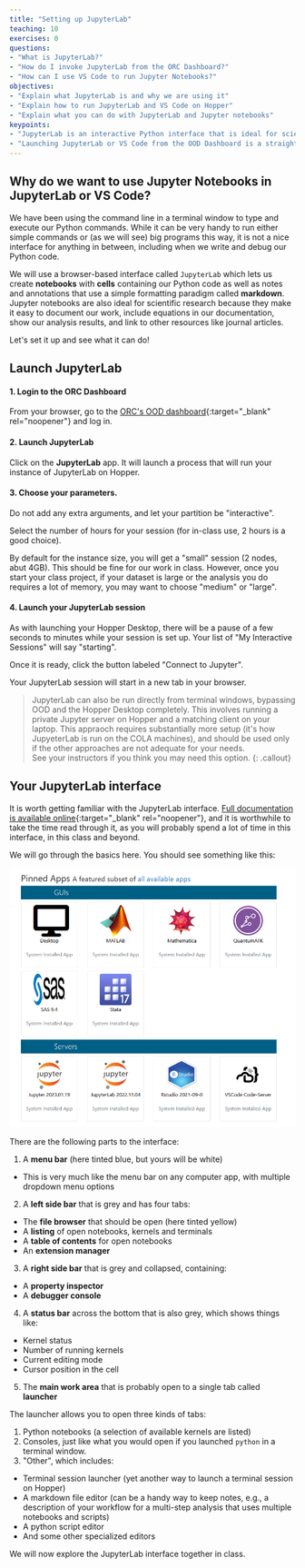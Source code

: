 ```yaml
---
title: "Setting up JupyterLab"
teaching: 10
exercises: 0
questions:
- "What is JupyterLab?"
- "How do I invoke JupyterLab from the ORC Dashboard?"
- "How can I use VS Code to run Jupyter Notebooks?"
objectives:
- "Explain what JupyterLab is and why we are using it"
- "Explain how to run JupyterLab and VS Code on Hopper"
- "Explain what you can do with JupyterLab and Jupyter notebooks"
keypoints:
- "JupyterLab is an interactive Python interface that is ideal for scientific work"
- "Launching JupyterLab or VS Code from the OOD Dashboard is a straightforward process"
---
```


## Why do we want to use Jupyter Notebooks in JupyterLab or VS Code? 

We have been using the command line in a terminal window to type and execute our Python commands. 
While it can be very handy to run either simple commands or (as we will see) big programs this way, 
it is not a nice interface for anything in between, including when we write and debug our Python code.

We will use a browser-based interface called `JupyterLab`
which lets us create **notebooks** with **cells** containing our Python code
as well as notes and annotations that use a simple formatting paradigm called **markdown**. 
Jupyter notebooks are also ideal for scientific research because they make it easy to document our work, 
include equations in our documentation, show our analysis results, 
and link to other resources like journal articles. 

Let's set it up and see what it can do!

## Launch JupyterLab

#### 1. Login to the ORC Dashboard

From your browser, go to the [ORC's OOD dashboard](https://ondemand.orc.gmu.edu/){:target="_blank" rel="noopener"}
and log in.

#### 2. Launch JupyterLab

Click on the **JupyterLab** app. It will launch a process that will run your instance of JupyterLab on Hopper.

#### 3. Choose your parameters.

Do not add any extra arguments, and let your partition be "interactive".

Select the number of hours for your session (for in-class use, 2 hours is a good choice).

By default for the instance size, you will get a "small" session (2 nodes, abut 4GB). 
This should be fine for our work in class.
However, once you start your class project, if your dataset is large or the analysis you do
requires a lot of memory, you may want to choose "medium" or "large".

#### 4. Launch your JupyterLab session

As with launching your Hopper Desktop, there will be a pause of a few seconds to minutes
while your session is set up. 
Your list of "My Interactive Sessions" will say "starting".

Once it is ready, click the button labeled "Connect to Jupyter".

Your JupyterLab session will start in a new tab in your browser.

> JupyterLab can also be run directly from terminal windows, bypassing OOD and the Hopper Desktop completely. 
> This involves running a private Jupyter server on Hopper and a matching client on your laptop. 
> This appraoch requires substantially more setup (it's how JupyeterLab is run on the COLA machines), 
> and should be used only if the other approaches are not adequate for your needs.  
> See your instructors if you think you may need this option.
{: .callout}

## Your JupyterLab interface

It is worth getting familiar with the JupyterLab interface. 
[Full documentation is available online](https://jupyterlab.readthedocs.io/en/stable/user/interface.html){:target="_blank" rel="noopener"}, 
and it is worthwhile to take the time read through it, 
as you will probably spend a lot of time in this interface, in this class and beyond.

We will go through the basics here.
You should see something like this:

![JupyterLab interface](../fig/jupyterlab_interface.png)

There are the following parts to the interface:
1. A **menu bar** (here tinted blue, but yours will be white)
  * This is very much like the menu bar on any computer app, with multiple dropdown menu options
2. A **left side bar** that is grey and has four tabs:
  * The **file browser** that should be open (here tinted yellow)
  * A **listing** of open notebooks, kernels and terminals
  * A **table of contents** for open notebooks
  * An **extension manager**
3. A **right side bar** that is grey and collapsed, containing:
  * A **property inspector**
  * A **debugger console**
4. A **status bar** across the bottom that is also grey, which shows things like:
  * Kernel status
  * Number of running kernels
  * Current editing mode
  * Cursor position in the cell
5. The **main work area** that is probably open to a single tab called **launcher**
 
The launcher allows you to open three kinds of tabs:
1. Python notebooks (a selection of available kernels are listed)
2. Consoles, just like what you would open if you launched `python` in a terminal window.
3. "Other", which includes:
  * Terminal session launcher (yet another way to launch a terminal session on Hopper)
  * A markdown file editor (can be a handy way to keep notes, e.g., a description of your workflow for a multi-step analysis that uses multiple notebooks and scripts)
  * A python script editor 
  * And some other specialized editors

We will now explore the JupyterLab interface together in class.
